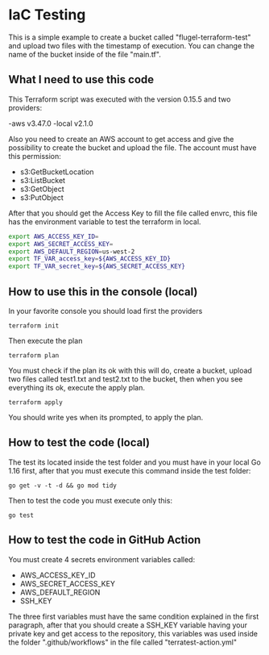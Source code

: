 # IaC Testing

This is a simple example to create a bucket called "flugel-terraform-test" and
 upload two files with the timestamp of execution. You can change the name of
 the bucket inside of the file "main.tf".

## What I need to use this code

This Terraform script was executed with the version 0.15.5 and two providers:

-aws v3.47.0
-local v2.1.0

Also you need to create an AWS account to get access and give the possibility
to create the bucket and upload the file.
The account must have this permission:

- s3:GetBucketLocation
- s3:ListBucket
- s3:GetObject
- s3:PutObject

After that you should get the Access Key to fill the file called envrc, this file
has the environment variable to test the terraform in local.

~~~bash
export AWS_ACCESS_KEY_ID=
export AWS_SECRET_ACCESS_KEY=
export AWS_DEFAULT_REGION=us-west-2
export TF_VAR_access_key=${AWS_ACCESS_KEY_ID}
export TF_VAR_secret_key=${AWS_SECRET_ACCESS_KEY}
~~~

## How to use this in the console (local)

In your favorite console you should load first the providers

~~~console
terraform init
~~~

Then execute the plan

~~~console
terraform plan
~~~

You must check if the plan its ok with this will do, create a bucket, upload
two files called test1.txt and test2.txt to the bucket, then when you see
everything its ok, execute the apply plan.

~~~console
terraform apply
~~~

You should write yes when its prompted, to apply the plan.

## How to test the code (local)

The test its located inside the test folder and you must have in your local Go
1.16 first, after that you must execute this command inside the test folder:

~~~console
go get -v -t -d && go mod tidy
~~~

Then to test the code you must execute only this:

~~~console
go test
~~~

## How to test the code in GitHub Action

You must create 4 secrets environment variables called:

- AWS_ACCESS_KEY_ID
- AWS_SECRET_ACCESS_KEY
- AWS_DEFAULT_REGION
- SSH_KEY

The three first variables must have the same condition explained in the first
paragraph, after that you should create a SSH_KEY variable having your private
key and get access to the repository, this variables was used inside the folder
".github/workflows" in the file called "terratest-action.yml"
